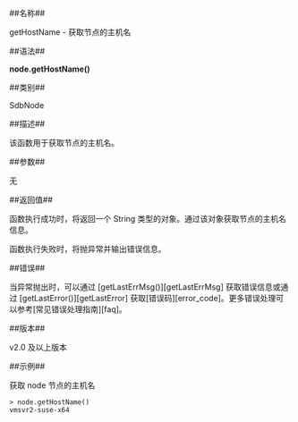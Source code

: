 ##名称##

getHostName - 获取节点的主机名

##语法##

**node.getHostName()**

##类别##

SdbNode

##描述##

该函数用于获取节点的主机名。

##参数##

无

##返回值##

函数执行成功时，将返回一个 String 类型的对象。通过该对象获取节点的主机名信息。

函数执行失败时，将抛异常并输出错误信息。


##错误##

当异常抛出时，可以通过 [getLastErrMsg()][getLastErrMsg] 获取错误信息或通过 [getLastError()][getLastError] 获取[错误码][error_code]。更多错误处理可以参考[常见错误处理指南][faq]。

##版本##

v2.0 及以上版本

##示例##

获取 node 节点的主机名

```lang-javascript
> node.getHostName()
vmsvr2-suse-x64
```

[^_^]:
    本文使用的所有引用及链接
[getLastErrMsg]:manual/Manual/Sequoiadb_Command/Global/getLastErrMsg.md
[getLastError]:manual/Manual/Sequoiadb_Command/Global/getLastError.md
[faq]:manual/FAQ/faq_sdb.md
[error_code]:manual/Manual/Sequoiadb_error_code.md
